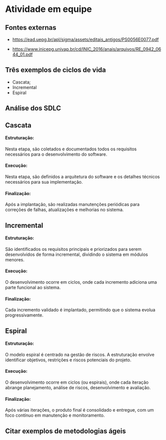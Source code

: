 # Atividade em equipe

## Fontes externas
<!-- Buscar fontes confiáveis e referenciar no DA; -->

- https://ead.uepg.br/apl/sigma/assets/editais_antigos/PS0056E0077.pdf

- https://www.inicepg.univap.br/cd/INIC_2016/anais/arquivos/RE_0942_0644_01.pdf

## Três exemplos de ciclos de vida
 - Cascata;
 - Incremental
 - Espiral

## Análise dos SDLC

## Cascata
#### Estruturação: 
Nesta etapa, são coletados e documentados todos os requisitos necessários para o desenvolvimento do software.

#### Execução:
Nesta etapa, são definidos a arquitetura do software e os detalhes técnicos necessários para sua implementação. 

#### Finalização: 
Após a implantação, são realizadas manutenções periódicas para correções de falhas, atualizações e melhorias no sistema.

## Incremental
#### Estruturação: 
São identificados os requisitos principais e priorizados para serem desenvolvidos de forma incremental, dividindo o sistema em módulos menores.

#### Execução:
O desenvolvimento ocorre em ciclos, onde cada incremento adiciona uma parte funcional ao sistema.

#### Finalização: 
Cada incremento validado é implantado, permitindo que o sistema evolua progressivamente.

## Espiral
#### Estruturação: 
O modelo espiral é centrado na gestão de riscos. A estruturação envolve identificar objetivos, restrições e riscos potenciais do projeto.

#### Execução:
O desenvolvimento ocorre em ciclos (ou espirais), onde cada iteração abrange planejamento, análise de riscos, desenvolvimento e avaliação.

#### Finalização: 
Após várias iterações, o produto final é consolidado e entregue, com um foco contínuo em manutenção e monitoramento.

## Citar exemplos de metodologias ágeis
<!-- Cite metodologias ágeis. -->